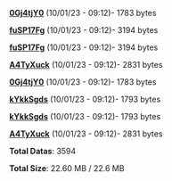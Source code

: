 [**0Gj4tjY0**](/data/0Gj4tjY0.txt) (10/01/23 - 09:12)- 1783 bytes

[**fuSP17Fg**](/data/fuSP17Fg.txt) (10/01/23 - 09:12)- 3194 bytes

[**fuSP17Fg**](/data/fuSP17Fg.txt) (10/01/23 - 09:12)- 3194 bytes

[**A4TyXuck**](/data/A4TyXuck.txt) (10/01/23 - 09:12)- 2831 bytes

[**0Gj4tjY0**](/data/0Gj4tjY0.txt) (10/01/23 - 09:12)- 1783 bytes

[**kYkkSgds**](/data/kYkkSgds.txt) (10/01/23 - 09:12)- 1793 bytes

[**kYkkSgds**](/data/kYkkSgds.txt) (10/01/23 - 09:12)- 1793 bytes

[**A4TyXuck**](/data/A4TyXuck.txt) (10/01/23 - 09:12)- 2831 bytes

**Total Datas**: 3594

**Total Size**: 22.60 MB / 22.6 MB